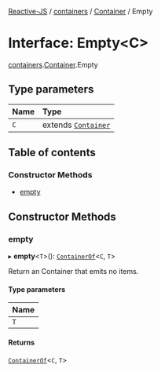 [Reactive-JS](../README.md) / [containers](../modules/containers.md) / [Container](../modules/containers.Container.md) / Empty

# Interface: Empty<C\>

[containers](../modules/containers.md).[Container](../modules/containers.Container.md).Empty

## Type parameters

| Name | Type |
| :------ | :------ |
| `C` | extends [`Container`](containers.Container-1.md) |

## Table of contents

### Constructor Methods

- [empty](containers.Container.Empty.md#empty)

## Constructor Methods

### empty

▸ **empty**<`T`\>(): [`ContainerOf`](../modules/containers.md#containerof)<`C`, `T`\>

Return an Container that emits no items.

#### Type parameters

| Name |
| :------ |
| `T` |

#### Returns

[`ContainerOf`](../modules/containers.md#containerof)<`C`, `T`\>
